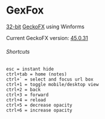 # GexFox
[32-bit](https://www.nuget.org/profiles/geckofx) [GeckoFX](https://bitbucket.org/geckofx/) using Winforms

Current GeckoFX version: [45.0.31](https://bitbucket.org/geckofx/geckofx-45.0)

###### Shortcuts
```
esc = instant hide
ctrl+tab = home (notes)
ctrl+` = select and focus url box
ctrl+1 = toggle mobile/desktop view
ctrl+2 = back
ctrl+3 = forward
ctrl+4 = reload
ctrl+5 = decrease opacity
ctrl+6 = increase opacity
```
